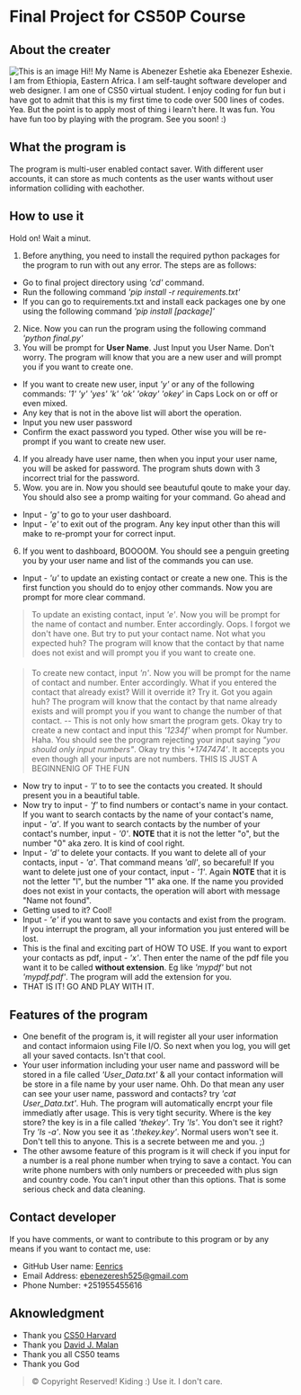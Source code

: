 # Final Project for CS50P Course


## About the creater
![This is an image](https://ca.slack-edge.com/T0195LMKD1R-U032HH8BPJS-0ef672957214-48)
Hi!! My Name is Abenezer Eshetie aka Ebenezer Eshexie. I am from Ethiopia, Eastern Africa. I am self-taught software developer and web designer. I am one of CS50 virtual student. I enjoy coding for fun but i have got to admit that this is my first time to code over 500 lines of codes. Yea. But the point is to apply most of thing i learn't here. It was fun. You have fun too by playing with the program. See you soon! :)

## What the program is
The program is multi-user enabled contact saver. With different user accounts, it can store as much contents as the user wants without user information colliding with eachother.

## How to use it
Hold on! Wait a minut.
1. Before anything, you need to install the required python packages for the program to run with out any error. The steps are as follows:
* Go to final project directory using _'cd'_ command.
* Run the following command _'pip install -r requirements.txt'_
* If you can go to requirements.txt and install eack packages one by one using the following command _'pip install [package]'_
2. Nice. Now you can run the program using the following command _'python final.py'_
3. You will be prompt for __User Name__. Just Input you User Name. Don't worry. The program will know that you are a new user and will prompt you if you want to create one.
* If you want to create new user, input _'y'_ or any of the following commands:
  _'1'_  _'y'_  _'yes'_  _'k'_  _'ok'_  _'okay'_  _'okey'_  in Caps Lock on or off or even mixed.
* Any key that is not in the above list will abort the operation.
* Input you new user password
* Confirm the exact password you typed. Other wise you will be re-prompt if you want to create new user.
4. If you already have user name, then when you input your user name, you will be asked for password. The program shuts down with 3 incorrect trial for the password.
5. Wow. you are in. Now you should see beautuful qoute to make your day. You should also see a promp waiting for your command. Go ahead and 
* Input - _'g'_ to go to your user dashboard.
* Input - _'e'_ to exit out of the program. Any key input other than this will make to re-prompt your for correct input.
6. If you went to dashboard, BOOOOM. You should see a penguin greeting you by your user name and list of the commands you can use.
* Input - _'u'_ to update an existing contact or create a new one. This is the first function you should do to enjoy other commands.
 Now you are prompt for more clear command. 
> To update an existing contact, input _'e'_. Now you will be prompt for the name of contact and number. Enter accordingly. Oops. I forgot we don't have one. But try to put your contact name. Not what you expected huh? The program will know that the contact by that name does not exist and will prompt you if you want to create one. 
####
> To create new contact,  input _'n'_. Now you will be prompt for the name of contact and number. Enter accordingly. What if you entered the contact that already exist? Will it override it? Try it. Got you again huh? The program will know that the contact by that name already exists and will prompt you if you want to change the number of that contact.
-- This is not only how smart the program gets. Okay try to create a new contact and input this _'1234f'_ when prompt for Number. Haha. You should see the program rejecting your input saying _"you should only input numbers"_. Okay try this _'+1747474'_. It accepts you even though all your inputs are not numbers. THIS IS JUST A BEGINNENIG OF THE FUN
* Now try to input - _'l'_ to to see the contacts you created. It should present you in a beautiful table.
* Now try to input - _'f'_ to find numbers or contact's name in your contact. If you want to search contacts by the name of your contact's name, input - _'a'_. If you want to search contacts by the number of your contact's number, input - _'0'_. __NOTE__ that it is not the letter "o", but the number "0" aka zero. It is kind of cool right.
* Input - _'d'_ to delete your contacts. If you want to delete all of your contacts, input - _'a'_. That command means _'all'_, so becareful! If you want to delete just one of your contact, input - _'1'_. Again __NOTE__ that it is not the letter "l", but the number "1" aka one. If the name you provided does not exist in your contacts, the operation will abort with message "Name not found".
* Getting used to it? Cool!
* Input - _'e'_ if you want to save you contacts and exist from the program. If you interrupt the program, all your information you just entered will be lost.
* This is the final and exciting part of HOW TO USE. If you want to export your contacts as pdf, input - _'x'_.  Then enter the name of the pdf file you want it to be called __without extension__. Eg like _'mypdf'_ but not _'mypdf.pdf'_. The program will add the extension for you.
* THAT IS IT! GO AND PLAY WITH IT.
## Features of the program
* One benefit of the program is, it will register all your user information and contact informaion using File I/O. So next when you log, you will get all your saved contacts. Isn't that cool.
* Your user information including your user name and password will be stored in a file called _'User\_Data.txt'_ & all your contact information will be store in a file name by your user name. Ohh. Do that mean any user can see your user name, password and contacts? try _'cat User\_Data.txt'_. Huh. The program will automatically encrpt your file immediatly after usage. This is very tight security. Where is the key store? the key is in a file called _'thekey'_. Try _'ls'_. You don't see it right? Try _'ls -a'_. Now you see it as _'.thekey.key'_. Normal users won't see it. Don't tell this to anyone. This is a secrete between me and you. ;)
* The other awsome feature of this program is it will check if you input for a number is a real phone number when trying to save a contact. You can write phone numbers with only numbers or preceeded with plus sign and country code. You can't input other than this options. That is some serious check and data cleaning.

## Contact developer

If you have comments, or want to contribute to this program or by any means if you want to contact me, use:
* GitHub User name: [Eenrics](https://github.com/Eenrics/)
* Email Address: ebenezeresh525@gmail.com
* Phone Number: +251955455616


## Aknowledgment
- Thank you [CS50 Harvard](https://cs50.harvard.edu/python/2022/)
- Thank you [David J. Malan](https://github.com/dmalan)
- Thank you all CS50 teams
- Thank you God

 >© Copyright Reserved! Kiding :) 
 >Use it. I don't care.
